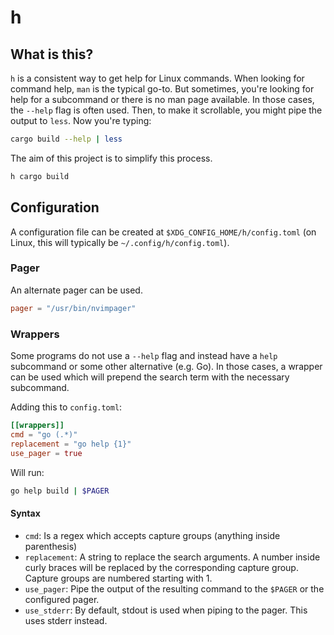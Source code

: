 # h

## What is this?

`h` is a consistent way to get help for Linux commands. When looking for command help, `man` is the typical go-to. But sometimes, you're looking for help for a subcommand or there is no man page available. In those cases, the `--help` flag is often used. Then, to make it scrollable, you might pipe the output to `less`. Now you're typing:

```bash
cargo build --help | less
```

The aim of this project is to simplify this process.

```bash
h cargo build
```

## Configuration

A configuration file can be created at `$XDG_CONFIG_HOME/h/config.toml` (on Linux, this will typically be `~/.config/h/config.toml`).

### Pager

An alternate pager can be used.

```toml
pager = "/usr/bin/nvimpager"
```

### Wrappers

Some programs do not use a `--help` flag and instead have a `help` subcommand or some other alternative (e.g. Go). In those cases, a wrapper can be used which will prepend the search term with the necessary subcommand.

Adding this to `config.toml`:

```toml
[[wrappers]]
cmd = "go (.*)"
replacement = "go help {1}"
use_pager = true
```

Will run:

```bash
go help build | $PAGER
```

#### Syntax

- `cmd`: Is a regex which accepts capture groups (anything inside parenthesis)
- `replacement`: A string to replace the search arguments. A number inside curly braces will be replaced by the corresponding capture group. Capture groups are numbered starting with 1.
- `use_pager`: Pipe the output of the resulting command to the `$PAGER` or the configured pager.
- `use_stderr`: By default, stdout is used when piping to the pager. This uses stderr instead.
